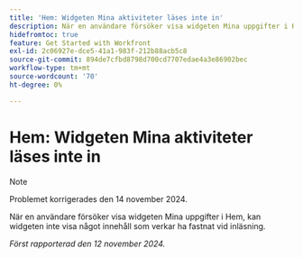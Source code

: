 ```yaml
---
title: 'Hem: Widgeten Mina aktiviteter läses inte in'
description: När en användare försöker visa widgeten Mina uppgifter i Hem, kan widgeten inte visa något innehåll som verkar ha fastnat vid inläsning.
hidefromtoc: true
feature: Get Started with Workfront
exl-id: 2c06927e-dce5-41a1-983f-212b88acb5c8
source-git-commit: 894de7cfbd8798d700cd7707edae4a3e86902bec
workflow-type: tm+mt
source-wordcount: '70'
ht-degree: 0%

---
```


# Hem: Widgeten Mina aktiviteter läses inte in

>[!NOTE]
>
>Problemet korrigerades den 14 november 2024.

När en användare försöker visa widgeten Mina uppgifter i Hem, kan widgeten inte visa något innehåll som verkar ha fastnat vid inläsning.

_Först rapporterad den 12 november 2024._
